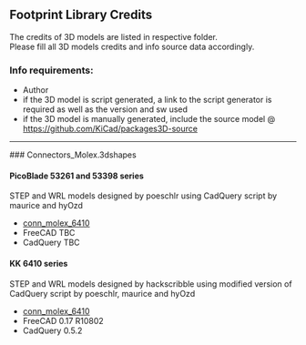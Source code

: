 ## Footprint Library Credits

The credits of 3D models are listed in respective folder.  
Please fill all 3D models credits and info source data accordingly.  

### Info requirements:
- Author
- if the 3D model is script generated, a link to the script generator is required as well as the version and sw used
- if the 3D model is manually generated, include the source model @ https://github.com/KiCad/packages3D-source

<hr>  
### Connectors_Molex.3dshapes

#### PicoBlade 53261 and 53398 series

STEP and WRL models designed by poeschlr using CadQuery script by maurice and hyOzd
- [conn_molex_6410](https://github.com/easyw/kicad-3d-models-in-freecad/tree/master/cadquery/FCAD_script_generator/molex)
- FreeCAD TBC
- CadQuery TBC

#### KK 6410 series

STEP and WRL models designed by hackscribble using modified version of CadQuery script by poeschlr, maurice and hyOzd
- [conn_molex_6410](https://github.com/hackscribble/kicad-3d-models-in-freecad/tree/add_molex_6410_series/cadquery/FCAD_script_generator/molex_6410)
- FreeCAD 0.17 R10802
- CadQuery 0.5.2
